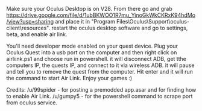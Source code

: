 Make sure your Oculus Desktop is on V28. From there go and grab https://drive.google.com/file/d/1ubBKWOO1R7mu_YinoGkWkCKRxK94hdMo/view?usp=sharing and place it in "Program Files\Oculus\Support\oculus-client\resources". restart the oculus desktop software and go to settings, beta, and enable air link.

You'll need developer mode enabled on your quest device. Plug your Oculus Quest into a usb port on the computer and then right click on airliink.ps1 and choose run in powershell. it will disconnect ADB, get tthe computers IP, the quests IP, and connect to it via wireless ADB. it will pause and tell you to remove the quest from the computer. Hit enter and it will run the command to start Air Link. Enjoy your games :)


Credits:
/u/99spider - for posting a premodded app.asar and for finding how to enable Air Link.
/u/gumpy5 - for the powershell command to scrape port from oculus service.
